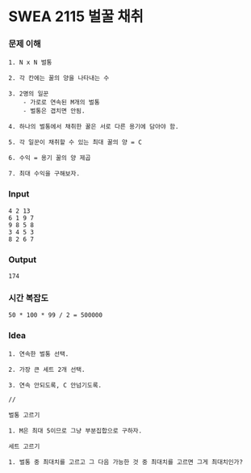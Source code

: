 # SWEA 2115 벌꿀 채취

### 문제 이해

```
1. N x N 벌통

2. 각 칸에는 꿀의 양을 나타내는 수

3. 2명의 일꾼
    - 가로로 연속된 M개의 벌통
    - 벌통은 겹치면 안됨.

4. 하나의 벌통에서 채취한 꿀은 서로 다른 용기에 담아야 함.

5. 각 일꾼이 채취할 수 있는 최대 꿀의 양 = C

6. 수익 = 용기 꿀의 양 제곱

7. 최대 수익을 구해보자.
```

### Input

```
4 2 13
6 1 9 7
9 8 5 8
3 4 5 3
8 2 6 7
```

### Output

```
174
```

### 시간 복잡도

```
50 * 100 * 99 / 2 = 500000

```

### Idea

```
1. 연속한 벌통 선택.

2. 가장 큰 세트 2개 선택.

3. 연속 안되도록, C 안넘기도록.

//

벌통 고르기

1. M은 최대 5이므로 그냥 부분집합으로 구하자.

세트 고르기

1. 벌통 중 최대치를 고르고 그 다음 가능한 것 중 최대치를 고르면 그게 최대치인가?

```
